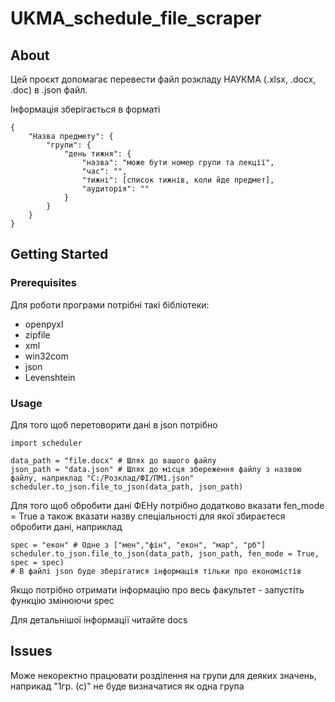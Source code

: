 # UKMA_schedule_file_scraper

## About
Цей проєкт допомагає перевести файл розкладу НАУКМА (.xlsx, .docx, .doc) в .json файл.

Інформація зберігається в форматі
```
{
    "Назва предмету": {
        "групи": {
            "день тижня": {
                "назва": "може бути номер групи та лекції",
                "час": "",
                "тижні": [список тижнів, коли йде предмет],
                "аудиторія": ""
            }
        }
    }
}
```

## Getting Started

### Prerequisites

Для роботи програми потрібні такі бібліотеки:

- openpyxl
- zipfile
- xml
- win32com
- json
- Levenshtein

### Usage

Для того щоб перетоворити дані в json потрібно

```
import scheduler

data_path = "file.docx" # Шлях до вашого файлу
json_path = "data.json" # Шлях до місця збереження файлу з назвою файлу, наприклад "C:/Розклад/ФІ/ПМ1.json"
scheduler.to_json.file_to_json(data_path, json_path)
```

Для того щоб обробити дані ФЕНу потрібно додатково вказати fen_mode = True а також вказати назву спеціальності для якої збираєтеся обробити дані, наприклад
```
spec = "екон" # Одне з ["мен","фін", "екон", "мар", "рб"]
scheduler.to_json.file_to_json(data_path, json_path, fen_mode = True, spec = spec) 
# В файлі json буде зберігатися інформація тільки про економістів
```
Якщо потрібно отримати інформацію про весь факультет - запустіть функцію змінюючи spec

Для детальнішої інформації читайте docs

## Issues
Може некоректно працювати розділення на групи для деяких значень, наприкад "1гр. (с)" не буде визначатися як одна група

